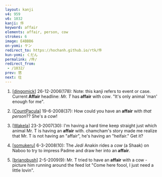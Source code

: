 ```yaml
---
layout: kanji
v4: 959
v6: 1032
kanji: 件
keyword: affair
elements: affair, person, cow
strokes: 6
image: E4BBB6
on-yomi: ケン
redirect_to: https://hochanh.github.io/rtk/件
kun-yomi: くだん
permalink: /件/
redirect_from:
 - /1032/
prev: 悠
next: 仕
---
```


1) [<a href="http://kanji.koohii.com/profile/dingomick">dingomick</a>] 26-12-2006(178): Note: this kanji refers to event or case. Current<strong> Affair</strong> headline: <em>Mr. T</em> has<strong> affair</strong> with <em>cow</em>. &quot;It&#039;s only animal &#039;man&#039; enough for me&quot;.

2) [<a href="http://kanji.koohii.com/profile/CountPacula">CountPacula</a>] 19-6-2008(37): How could you have an<strong> affair</strong> with <em>that person</em>?? She&#039;s a <em>cow</em>!

3) [<a href="http://kanji.koohii.com/profile/Wakela">Wakela</a>] 23-3-2007(30): I&#039;m having a hard time keep straight just which animal Mr. T is having an<strong> affair</strong> with. chamcham&#039;s story made me realize that Mr. T is not having an &quot;affair&quot;, he&#039;s having an &quot;heifair.&quot; Get it?

4) [<a href="http://kanji.koohii.com/profile/somukeru">somukeru</a>] 6-3-2008(10): The <em>Jedi</em> Anakin rides a <em>cow</em> (a Shaak) on Naboo to try to impress Padme and draw her into an<strong> affair</strong>.

5) [<a href="http://kanji.koohii.com/profile/brianobush">brianobush</a>] 2-5-2009(9): Mr. T tried to have an<strong> affair</strong> with a cow - picture him running around the feed lot &quot;Come here foool, I just need a little lovin&quot;.

